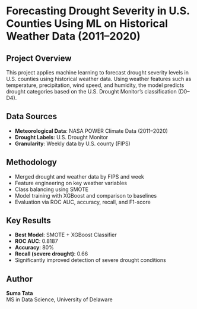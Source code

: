 # Forecasting Drought Severity in U.S. Counties Using ML on Historical Weather Data (2011–2020)

##  Project Overview
This project applies machine learning to forecast drought severity levels in U.S. counties using historical weather data. Using weather features such as temperature, precipitation, wind speed, and humidity, the model predicts drought categories based on the U.S. Drought Monitor’s classification (D0–D4).

##  Data Sources
- **Meteorological Data**: NASA POWER Climate Data (2011–2020)
- **Drought Labels**: U.S. Drought Monitor
- **Granularity**: Weekly data by U.S. county (FIPS)

##  Methodology
- Merged drought and weather data by FIPS and week
- Feature engineering on key weather variables
- Class balancing using SMOTE
- Model training with XGBoost and comparison to baselines
- Evaluation via ROC AUC, accuracy, recall, and F1-score

## Key Results
- **Best Model**: SMOTE + XGBoost Classifier
- **ROC AUC**: 0.8187
- **Accuracy**: 80%
- **Recall (severe drought)**: 0.66
- Significantly improved detection of severe drought conditions

##  Author
**Suma Tata**  
MS in Data Science, University of Delaware  
